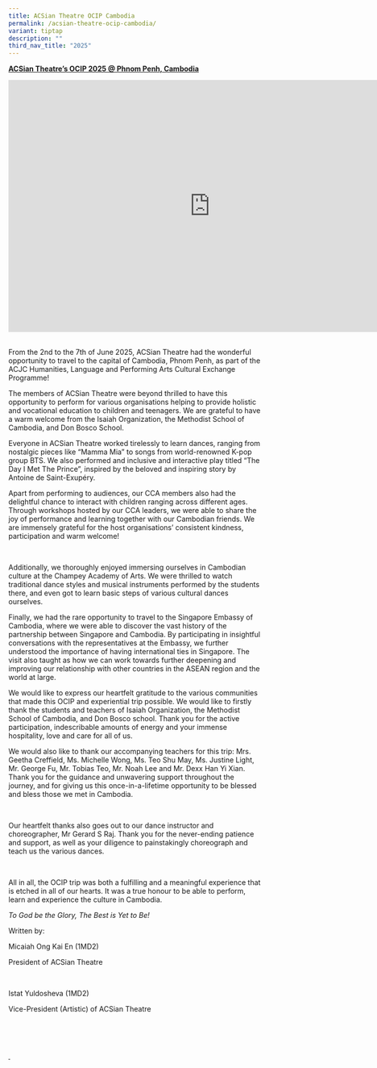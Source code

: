 ```yaml
---
title: ACSian Theatre OCIP Cambodia
permalink: /acsian-theatre-ocip-cambodia/
variant: tiptap
description: ""
third_nav_title: "2025"
---
```

<p><strong><u>ACSian Theatre’s OCIP 2025 @ Phnom Penh, Cambodia</u></strong>
</p>
<p></p>
<div class="iframe-wrapper">
<iframe height="500" width="800" allowfullscreen="true" frameborder="0" src="https://docs.google.com/presentation/d/e/2PACX-1vRn7UKZv7rfNoZ3uFA1M05Cv8ZEiEgnxG6zRzVN0Q5R94Ub-YNKk9pu_qFY1fZPapovmYKLLL8_9EQz/pubembed?start=false&amp;loop=false&amp;delayms=3000"></iframe>
</div>
<p>
<br>From the 2nd to the 7th of June 2025, ACSian Theatre had the wonderful
opportunity to travel to the capital of Cambodia, Phnom Penh, as part of
the ACJC Humanities, Language and Performing Arts Cultural Exchange Programme!</p>
<p></p>
<p>The members of ACSian Theatre were beyond thrilled to have this opportunity
to perform for various organisations helping to provide holistic and vocational
education to children and teenagers. We are grateful to have a warm welcome
from the Isaiah Organization, the Methodist School of Cambodia, and Don
Bosco School.</p>
<p></p>
<p>Everyone in ACSian Theatre worked tirelessly to learn dances, ranging
from nostalgic pieces like “Mamma Mia” to songs from world-renowned K-pop
group BTS. We also performed and inclusive and interactive play titled
“The Day I Met The Prince”, inspired by the beloved and inspiring story
by Antoine de Saint-Exupéry.</p>
<p></p>
<p>Apart from performing to audiences, our CCA members also had the delightful
chance to interact with children ranging across different ages. Through
workshops hosted by our CCA leaders, we were able to share the joy of performance
and learning together with our Cambodian friends. We are immensely grateful
for the host organisations’ consistent kindness, participation and warm
welcome!</p>
<p>&nbsp;</p>
<p>Additionally, we thoroughly enjoyed immersing ourselves in Cambodian culture
at the Champey Academy of Arts. We were thrilled to watch traditional dance
styles and musical instruments performed by the students there, and even
got to learn basic steps of various cultural dances ourselves.</p>
<p></p>
<p>Finally, we had the rare opportunity to travel to the Singapore Embassy
of Cambodia, where we were able to discover the vast history of the partnership
between Singapore and Cambodia. By participating in insightful conversations
with the representatives at the Embassy, we further understood the importance
of having international ties in Singapore. The visit also taught as how
we can work towards further deepening and improving our relationship with
other countries in the ASEAN region and the world at large.</p>
<p>We would like to express our heartfelt gratitude to the various communities
that made this OCIP and experiential trip possible. We would like to firstly
thank the students and teachers of Isaiah Organization, the Methodist School
of Cambodia, and Don Bosco school. Thank you for the active participation,
indescribable amounts of energy and your immense hospitality, love and
care for all of us.</p>
<p></p>
<p>We would also like to thank our accompanying teachers for this trip: Mrs.
Geetha Creffield, Ms. Michelle Wong, Ms. Teo Shu May, Ms. Justine Light,
Mr. George Fu, Mr. Tobias Teo, Mr. Noah Lee and Mr. Dexx Han Yi Xian. Thank
you for the guidance and unwavering support throughout the journey, and
for giving us this once-in-a-lifetime opportunity to be blessed and bless
those we met in Cambodia.</p>
<p>&nbsp;</p>
<p>Our heartfelt thanks also goes out to our dance instructor and choreographer,
Mr Gerard S Raj. Thank you for the never-ending patience and support, as
well as your diligence to painstakingly choreograph and teach us the various
dances.</p>
<p>&nbsp;</p>
<p>All in all, the OCIP trip was both a fulfilling and a meaningful experience
that is etched in all of our hearts. It was a true honour to be able to
perform, learn and experience the culture in Cambodia.</p>
<p><em>To God be the Glory, The Best is Yet to Be!</em>
</p>
<p>Written by:</p>
<p>Micaiah Ong Kai En (1MD2)</p>
<p>President of ACSian Theatre</p>
<p>&nbsp;</p>
<p>Istat Yuldosheva (1MD2)</p>
<p>Vice-President (Artistic) of ACSian Theatre</p>
<p>&nbsp;</p>
<p>&nbsp;</p>
<p><strong><u>&nbsp;</u></strong>
</p>